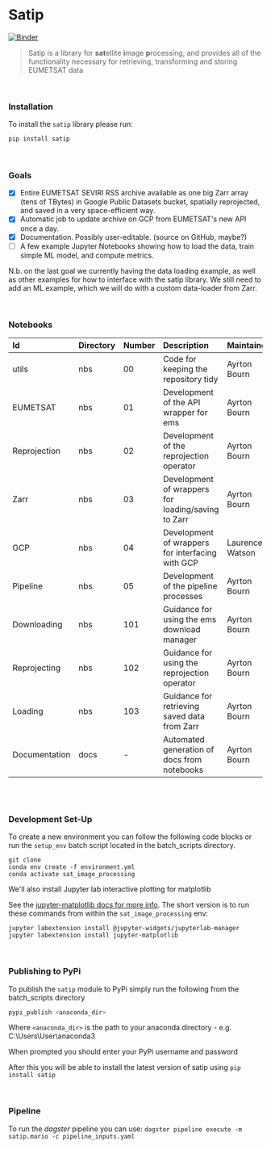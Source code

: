 # Satip

[![Binder](https://mybinder.org/badge_logo.svg)](https://mybinder.org/v2/gh/Future-Energy-Associates/Satip/master?urlpath=lab)

> Satip is a library for <b>sat</b>ellite <b>i</b>mage <b>p</b>rocessing, and provides all of the functionality necessary for retrieving, transforming and storing EUMETSAT data

<br>

### Installation

To install the `satip` library please run:

```bash
pip install satip
```

<br>

### Goals

- [x] Entire EUMETSAT SEVIRI RSS archive available as one big Zarr array (tens of TBytes) in Google Public Datasets bucket, spatially reprojected, and saved in a very space-efficient way.
- [x] Automatic job to update archive on GCP from EUMETSAT's new API once a day.
- [x] Documentation.  Possibly user-editable.  (source on GitHub, maybe?)
- [ ] A few example Jupyter Notebooks showing how to load the data, train simple ML model, and compute metrics.

N.b. on the last goal we currently having the data loading example, as well as other examples for how to interface with the satip library. We still need to add an ML example, which we will do with a custom data-loader from Zarr.

<br>

### Notebooks 

| Id            | Directory   | Number   | Description                                        | Maintainer      |
|:--------------|:------------|:---------|:---------------------------------------------------|:----------------|
| utils         | nbs         | 00       | Code for keeping the repository tidy               | Ayrton Bourn    |
| EUMETSAT      | nbs         | 01       | Development of the API wrapper for ems             | Ayrton Bourn    |
| Reprojection  | nbs         | 02       | Development of the reprojection operator           | Ayrton Bourn    |
| Zarr          | nbs         | 03       | Development of wrappers for loading/saving to Zarr | Ayrton Bourn    |
| GCP           | nbs         | 04       | Development of wrappers for interfacing with GCP   | Laurence Watson |
| Pipeline      | nbs         | 05       | Development of the pipeline processes              | Ayrton Bourn    |
| Downloading   | nbs         | 101      | Guidance for using the ems download manager        | Ayrton Bourn    |
| Reprojecting  | nbs         | 102      | Guidance for using the reprojection operator       | Ayrton Bourn    |
| Loading       | nbs         | 103      | Guidance for retrieving saved data from Zarr       | Ayrton Bourn    |
| Documentation | docs        | -        | Automated generation of docs from notebooks        | Ayrton Bourn    |

<br>
<br>

### Development Set-Up

To create a new environment you can follow the following code blocks or run the `setup_env` batch script located in the batch_scripts directory.

```
git clone
conda env create -f environment.yml
conda activate sat_image_processing
```

We'll also install Jupyter lab interactive plotting for matplotlib

See the [jupyter-matplotlib docs for more info](https://github.com/matplotlib/jupyter-matplotlib).  The short version is to run these commands from within the `sat_image_processing` env:

```
jupyter labextension install @jupyter-widgets/jupyterlab-manager
jupyter labextension install jupyter-matplotlib
```

<br>

### Publishing to PyPi

To publish the `satip` module to PyPi simply run the following from the batch_scripts directory

```bash
pypi_publish <anaconda_dir>
```

Where `<anaconda_dir>` is the path to your anaconda directory - e.g. C:\Users\User\anaconda3

When prompted you should enter your PyPi username and password

After this you will be able to install the latest version of satip using `pip install satip`

<br>

### Pipeline

To run the *dagster* pipeline you can use: `dagster pipeline execute -m satip.mario -c pipeline_inputs.yaml`
